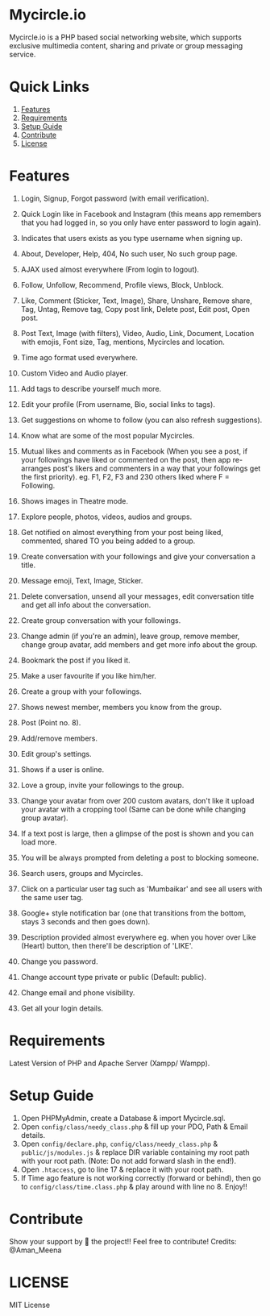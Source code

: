 # Mycircle.io
Mycircle.io is a PHP based social networking website, which supports exclusive multimedia content, sharing and private or group messaging service.

# Quick Links
 1. [Features](#features)
 2. [Requirements](#requirements)
 3. [Setup Guide](#setup-guide)
 4. [Contribute](#contribute)
 5. [License](#license)
 



# Features

1. Login, Signup, Forgot password (with email verification).
2. Quick Login like in Facebook and Instagram (this means app remembers that you had logged in, so you only have enter password to login again).
3. Indicates that users exists as you type username when signing up.
4. About, Developer, Help, 404, No such user, No such group page.
5. AJAX used almost everywhere (From login to logout).
6. Follow, Unfollow, Recommend, Profile views, Block, Unblock.
7. Like, Comment (Sticker, Text, Image), Share, Unshare, Remove share, Tag, Untag, Remove tag, Copy post link, Delete post, Edit post, Open post.
8. Post Text, Image (with filters), Video, Audio, Link, Document, Location with emojis, Font size, Tag, mentions, Mycircles and location.
9. Time ago format used everywhere.
10. Custom Video and Audio player.
11. Add tags to describe yourself much more.
12. Edit your profile (From username, Bio, social links to tags).
13. Get suggestions on whome to follow (you can also refresh suggestions).

14. Know what are some of the most popular Mycircles.
15. Mutual likes and comments as in Facebook (When you see a post, if your followings have liked or commented on the post, then app re-arranges post's likers and commenters in a way that your followings get the first priority). eg. F1, F2, F3 and 230 others liked where F = Following.
15. Shows images in Theatre mode.
16. Explore people, photos, videos, audios and groups.
17. Get notified on almost everything from your post being liked, commented, shared TO you being added to a group.
18. Create conversation with your followings and give your conversation a title.
19. Message emoji, Text, Image, Sticker.
20. Delete conversation, unsend all your messages, edit conversation title and get all info about the conversation.
21. Create group conversation with your followings.
22. Change admin (if you're an admin), leave group, remove member, change group avatar, add members and get more info about the group.
23. Bookmark the post if you liked it.
24. Make a user favourite if you like him/her.
25. Create a group with your followings.
26. Shows newest member, members you know from the group.
27. Post (Point no. 8).
28. Add/remove members.
29. Edit group's settings.
30. Shows if a user is online.
31. Love a group, invite your followings to the group.
32. Change your avatar from over 200 custom avatars, don't like it upload your avatar with a cropping tool (Same can be done while changing group avatar).
33. If a text post is large, then a glimpse of the post is shown and you can load more.
34. You will be always prompted from deleting a post to blocking someone.
35. Search users, groups and Mycircles.
36. Click on a particular user tag such as 'Mumbaikar' and see all users with the same user tag.
37. Google+ style notification bar (one that transitions from the bottom, stays 3 seconds and then goes down).
38. Description provided almost everywhere eg. when you hover over Like (Heart) button, then there'll be description of 'LIKE'.
39. Change you password.
40. Change account type private or public (Default: public).
41. Change email and phone visibility.
42. Get all your login details.


# Requirements

Latest Version of PHP and Apache Server (Xampp/ Wampp).

# Setup Guide

1. Open PHPMyAdmin, create a Database & import Mycircle.sql.
2. Open `config/class/needy_class.php` & fill up your PDO, Path & Email details.
3. Open `config/declare.php`, `config/class/needy_class.php` & `public/js/modules.js` & replace DIR variable containing my root path with your root path. (Note: Do not add forward slash in the end!).
4. Open `.htaccess`, go to line 17 & replace it with your root path.
5. If Time ago feature is not working correctly (forward or behind), then go to `config/class/time.class.php` & play around with line no 8.
Enjoy!!


# Contribute

Show your support by 🌟 the project!!
Feel free to contribute!
Credits: @Aman_Meena

# LICENSE
MIT License

